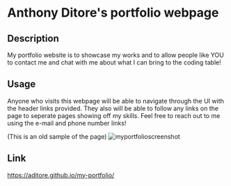 # Anthony Ditore's portfolio webpage

## Description

My portfolio website is to showcase my works and to allow people like YOU
to contact me and chat with me about what I can bring to the coding table!

## Usage

Anyone who visits this webpage will be able to navigate through the UI with the header links provided.
They also will be able to follow any links on the page to seperate pages showing off my skills.
Feel free to reach out to me using the e-mail and phone number links!

(This is an old sample of the page)
![myportfolioscreenshot](assets/images/myPort.gif)

## Link

https://aditore.github.io/my-portfolio/

